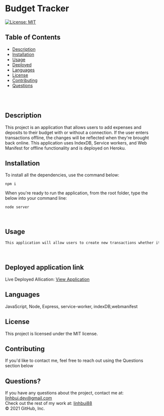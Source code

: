 # Budget Tracker<br />

[![License: MIT](https://img.shields.io/badge/License-MIT-yellow.svg)](https://opensource.org/licenses/MIT) <br />
## Table of Contents 

- [Description](#description)
- [Installation](#installation)
- [Usage](#usage)
- [Deployed](#deployedapplicationlink)
- [Languages](#languages)
- [License](#license)
- [Contributing](#contributing)
- [Questions](#questions)

<br />
<br />

## Description
This project is an application that allows users to add expenses and deposits to their budget with or without a connection. If the user enters transactions offline, the changes will be reflected when they're brought back online. This application uses IndexDB, Service workers, and Web Manifest for offline functionality and is deployed on Heroku.

## Installation
To install all the dependencies, use the command below:
```
npm i
```

When you're ready to run the application, from the root folder, type the below into your command line:
```
node server
```
<br />

## Usage

```md
This application will allow users to create new transactions whether it's a deposit or withdraw, with or without internet connection.

```
<br/>


## Deployed application link
Live Deployed Allication: [View Application](https://nameless-harbor-72570.herokuapp.com/)<br/>


## Languages

JavaScript, Node, Express, service-worker, indexDB,webmanifest

## License

  This project is licensed under the MIT license. <br />
  
## Contributing

If you'd like to contact me, feel free to reach out using the Questions section below<br />

## Questions?

If you have any questions about the project, contact me at: 
linhbui.dev@gmail.com <br />
Check out the rest of my work at: 
[linhbui88](https://github.com/Linhbui88) <br />
© 2021 GitHub, Inc.

